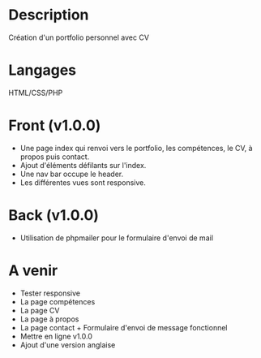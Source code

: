 # Description
Création d'un portfolio personnel avec CV 
# Langages
HTML/CSS/PHP
# Front (v1.0.0)
- Une page index qui renvoi vers le portfolio, les compétences, le CV, à propos puis contact.
- Ajout d'éléments défilants sur l'index.
- Une nav bar occupe le header.
- Les différentes vues sont responsive.
# Back (v1.0.0)
- Utilisation de phpmailer pour le formulaire d'envoi de mail
# A venir
- Tester responsive
- La page compétences
- La page CV
- La page à propos
- La page contact + Formulaire d'envoi de message fonctionnel
- Mettre en ligne v1.0.0
- Ajout d'une version anglaise
